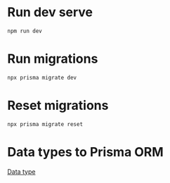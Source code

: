 # Run dev serve

```
npm run dev
```
# Run migrations

```
npx prisma migrate dev

```
# Reset migrations

```
npx prisma migrate reset
```

# Data types to Prisma ORM
[Data type ](https://www.prisma.io/docs/concepts/components/prisma-schema/data-model)
